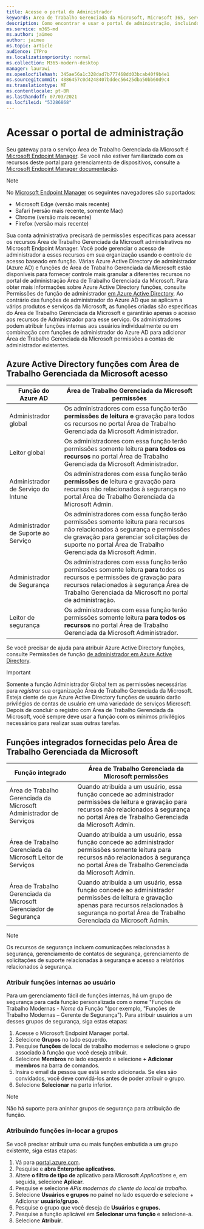 ```yaml
---
title: Acesse o portal do Administrador
keywords: Área de Trabalho Gerenciada da Microsoft, Microsoft 365, serviço, documentação
description: Como encontrar e usar o portal de administração, incluindo controlar o acesso a ele.
ms.service: m365-md
ms.author: jaimeo
author: jaimeo
ms.topic: article
audience: ITPro
ms.localizationpriority: normal
ms.collection: M365-modern-desktop
manager: laurawi
ms.openlocfilehash: 345ae56a1c328dad7b777468dd03bcab40f9b4e1
ms.sourcegitcommit: 4886457c0d4248407bddec56425dba50bb60d9c4
ms.translationtype: MT
ms.contentlocale: pt-BR
ms.lasthandoff: 07/03/2021
ms.locfileid: "53286868"
---
```

# <a name="access-the-admin-portal"></a>Acessar o portal de administração

Seu gateway para o serviço Área de Trabalho Gerenciada da Microsoft é [Microsoft Endpoint Manager](https://endpoint.microsoft.com/). Se você não estiver familiarizado com os recursos deste portal para gerenciamento de dispositivos, consulte a [Microsoft Endpoint Manager documentação](/mem/).

> [!NOTE]
> No [Microsoft Endpoint Manager](https://endpoint.microsoft.com/) os seguintes navegadores são suportados:
> - Microsoft Edge (versão mais recente)
> - Safari (versão mais recente, somente Mac)
> - Chrome (versão mais recente)
> - Firefox (versão mais recente)

Sua conta administrativa precisará de permissões específicas para acessar os recursos Área de Trabalho Gerenciada da Microsoft administrativos no Microsoft Endpoint Manager. Você pode gerenciar o acesso de administrador a esses recursos em sua organização usando o controle de acesso baseado em função. Várias Azure Active Directory de administrador (Azure AD) e funções de Área de Trabalho Gerenciada da Microsoft estão disponíveis para fornecer controle mais granular a diferentes recursos no portal de administração Área de Trabalho Gerenciada da Microsoft. Para obter mais informações sobre Azure Active Directory funções, consulte Permissões de função de administrador [em Azure Active Directory](/azure/active-directory/users-groups-roles/directory-assign-admin-roles). Ao contrário das funções de administrador do Azure AD que se aplicam a vários produtos e serviços da Microsoft, as funções criadas são específicas do Área de Trabalho Gerenciada da Microsoft e garantirão apenas o acesso aos recursos de Administrador para esse serviço. Os administradores podem atribuir funções internas aos usuários individualmente ou em combinação com funções de administrador do Azure AD para adicionar Área de Trabalho Gerenciada da Microsoft permissões a contas de administrador existentes.

## <a name="azure-active-directory-roles-with-microsoft-managed-desktop-access"></a>Azure Active Directory funções com Área de Trabalho Gerenciada da Microsoft acesso

|Função do Azure AD  |Área de Trabalho Gerenciada da Microsoft permissões  |
|---------|---------|
|Administrador global     | Os administradores com essa função terão **permissões de leitura e** gravação para todos os recursos no portal Área de Trabalho Gerenciada da Microsoft Administrador.         |
|Leitor global     | Os administradores com essa função terão permissões somente leitura **para todos os recursos** no portal Área de Trabalho Gerenciada da Microsoft Administrador.         |
|Administrador de Serviço do Intune     |  Os administradores com essa função terão **permissões de** leitura e gravação para recursos não relacionados à segurança no portal Área de Trabalho Gerenciada da Microsoft Admin.       |
|Administrador de Suporte ao Serviço     | Os administradores com  essa função terão permissões somente leitura  para recursos não relacionados à segurança e permissões de gravação para gerenciar solicitações de suporte no portal Área de Trabalho Gerenciada da Microsoft Admin.         |
|Administrador de Segurança | Os administradores com essa função terão permissões somente  leitura **para** todos os recursos e permissões de gravação para recursos relacionados à segurança Área de Trabalho Gerenciada da Microsoft no portal de administração. |
|Leitor de segurança |Os administradores com essa função terão permissões somente leitura **para todos os recursos** no portal Área de Trabalho Gerenciada da Microsoft Administrador.|

Se você precisar de ajuda para atribuir Azure Active Directory funções, consulte Permissões de função [de administrador em Azure Active Directory](/azure/active-directory/users-groups-roles/directory-assign-admin-roles).

> [!IMPORTANT]
> Somente a função Administrador Global tem as permissões necessárias para *registrar* sua organização Área de Trabalho Gerenciada da Microsoft. Esteja ciente de que Azure Active Directory funções de usuário darão privilégios de contas de usuário em uma variedade de serviços Microsoft. Depois de concluir o registro com Área de Trabalho Gerenciada da Microsoft, você sempre  deve usar a função com os mínimos privilégios necessários para realizar suas outras tarefas.

## <a name="built-in-roles-provided-by-microsoft-managed-desktop"></a>Funções integrados fornecidas pelo Área de Trabalho Gerenciada da Microsoft


|Função integrado  |Área de Trabalho Gerenciada da Microsoft permissões  |
|---------|---------|
|Área de Trabalho Gerenciada da Microsoft Administrador de Serviços  | Quando atribuída a um usuário, essa  função concede ao administrador permissões de leitura e gravação para recursos não relacionados à segurança no portal Área de Trabalho Gerenciada da Microsoft Admin.  |
|Área de Trabalho Gerenciada da Microsoft Leitor de Serviços | Quando atribuída a um usuário, essa  função concede ao administrador permissões somente leitura para recursos não relacionados à segurança no portal Área de Trabalho Gerenciada da Microsoft Admin. |
|Área de Trabalho Gerenciada da Microsoft Gerenciador de Segurança |Quando atribuída a um usuário, essa  função concede ao administrador permissões de leitura e gravação apenas para recursos relacionados à segurança no portal Área de Trabalho Gerenciada da Microsoft Admin.   |

> [!NOTE]
> Os recursos de segurança incluem comunicações relacionadas à segurança, gerenciamento de contatos de segurança, gerenciamento de solicitações de suporte relacionadas à segurança e acesso a relatórios relacionados à segurança. 

### <a name="assigning-built-in-roles-to-user"></a>Atribuir funções internas ao usuário

Para um gerenciamento fácil de funções internas, há um grupo de segurança para cada função personalizada com o nome "Funções de Trabalho Modernas - _Nome_ da Função "(por exemplo, "Funções de Trabalho Modernas – Gerente de Segurança"). Para atribuir usuários a um desses grupos de segurança, siga estas etapas:
1. Acesse o Microsoft Endpoint Manager portal.
2. Selecione **Grupos** no lado esquerdo.
3. Pesquise **funções** de local de trabalho modernas e selecione o grupo associado à função que você deseja atribuir. 
4. Selecione **Membros** no lado esquerdo e selecione **+ Adicionar membros** na barra de comandos.
5. Insira o email da pessoa que está sendo adicionada. Se eles são convidados, você deve convidá-los antes de poder atribuir o grupo.
6. Selecione **Selecionar** na parte inferior.

> [!NOTE]
> Não há suporte para aninhar grupos de segurança para atribuição de função. 

### <a name="assigning-built-in-roles-to-groups"></a>Atribuindo funções in-locar a grupos

Se você precisar atribuir uma ou mais funções embutida a um grupo existente, siga estas etapas:

1. Vá para [portal.azure.com](https://portal.azure.com/).
2. Pesquise e **abra Enterprise aplicativos**.
3. Altere **o filtro de tipo de** aplicativo para Microsoft _Applications_ e, em seguida, selecione **Aplicar**.
4. Pesquise e selecione _APIs modernas do cliente do local de trabalho._
5. Selecione **Usuários e grupos** no painel no lado esquerdo e selecione + Adicionar **usuário/grupo**.
6. Pesquise o grupo que você deseja de **Usuários e grupos.**
7. Pesquise a função aplicável em **Selecionar uma função** e selecione-a.
8. Selecione **Atribuir**.

